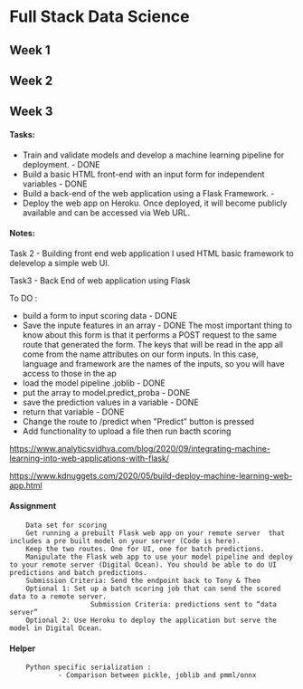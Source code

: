 # Full Stack Data Science 

## Week 1

## Week 2 

## Week 3

#### Tasks:
- Train and validate models and develop a machine learning pipeline for deployment. - DONE
- Build a basic HTML front-end with an input form for independent variables - DONE 
- Build a back-end of the web application using a Flask Framework. - 
- Deploy the web app on Heroku. Once deployed, it will become publicly available and can be accessed via  Web URL.

#### Notes:

Task 2 - Building front end web application 
I used HTML basic framework to delevelop a simple web UI. 

Task3 - Back End of web application using Flask 

To DO :
- build a form to input scoring data - DONE
- Save the inpute features in an array  - DONE
        The most important thing to know about this form is that it performs a POST request to the same route that generated the form. The keys that will be read in the app all come from the name attributes on our form inputs. In this case, language and framework are the names of the inputs, so you will have access to those in the ap
- load the model pipeline .joblib - DONE
- put the array to model.predict_proba - DONE
- save the prediction values in a variable - DONE
- return that variable - DONE 
- Change the route to /predict when "Predict" button is pressed 
- Add functionality to upload a file then run bacth scoring 

https://www.analyticsvidhya.com/blog/2020/09/integrating-machine-learning-into-web-applications-with-flask/


https://www.kdnuggets.com/2020/05/build-deploy-machine-learning-web-app.html


#### Assignment
        Data set for scoring
        Get running a prebuilt Flask web app on your remote server  that includes a pre built model on your server (Code is here). 
        Keep the two routes. One for UI, one for batch predictions.
        Manipulate the Flask web app to use your model pipeline and deploy to your remote server (Digital Ocean). You should be able to do UI predictions and batch predictions. 
        Submission Criteria: Send the endpoint back to Tony & Theo
        Optional 1: Set up a batch scoring job that can send the scored data to a remote server.
                        Submission Criteria: predictions sent to “data server”
        Optional 2: Use Heroku to deploy the application but serve the model in Digital Ocean.

#### Helper
        Python specific serialization :
                - Comparison between pickle, joblib and pmml/onnx


